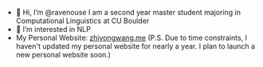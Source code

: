 - 👋 Hi, I’m @ravenouse
     I am a second year master student majoring in Computational Linguistics at CU Boulder
- 👀 I’m interested in NLP
- My Personal Website: [zhiyongwang.me](https://zhiyongwang.me/) (P.S. Due to time constraints, I haven't updated my personal website for nearly a year. I plan to launch a new personal website soon.)

<!---
ravenouse/ravenouse is a ✨ special ✨ repository because its `README.md` (this file) appears on your GitHub profile.
You can click the Preview link to take a look at your changes.
--->
